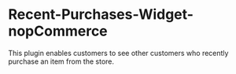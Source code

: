 # Recent-Purchases-Widget-nopCommerce
This plugin enables customers to see other customers who recently purchase an item from the store.
